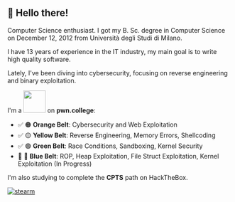## 👋 Hello there!

Computer Science enthusiast. I got my B. Sc. degree in Computer Science on December 12, 2012 from Università degli Studi di Milano.

I have 13 years of experience in the IT industry, my main goal is to write high quality software.

Lately, I've been diving into cybersecurity, focusing on reverse engineering and binary exploitation.

I'm a <img src="https://pwn.college/themes/dojo_theme/static/img/dojo/green.svg?d=26301f10" width="50" height="auto" /> on **pwn.college**:

- ✅ 🟠 **Orange Belt**: Cybersecurity and Web Exploitation
- ✅ 🟡 **Yellow Belt**: Reverse Engineering, Memory Errors, Shellcoding
- ✅ 🟢 **Green Belt**: Race Conditions, Sandboxing, Kernel Security
- 🚧 🔵 **Blue Belt**: ROP, Heap Exploitation, File Struct Exploitation, Kernel Exploitation (In Progress)

I'm also studying to complete the **CPTS** path on HackTheBox.

[![stearm](https://www.hackthebox.eu/badge/image/1771018)](https://www.hackthebox.eu/home/users/profile/1771018)
